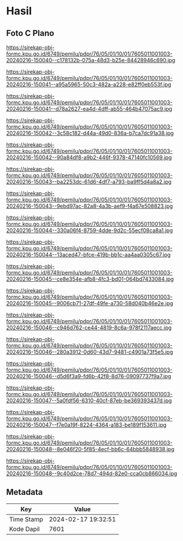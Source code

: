 # Hasil

## Foto C Plano

https://sirekap-obj-formc.kpu.go.id/6749/pemilu/pdpr/76/05/01/10/01/7605011001003-20240216-150040--c178132b-075a-48d3-b25e-84428946c690.jpg

https://sirekap-obj-formc.kpu.go.id/6749/pemilu/pdpr/76/05/01/10/01/7605011001003-20240216-150041--a95a5965-50c3-482a-a228-e82ff0eb553f.jpg

https://sirekap-obj-formc.kpu.go.id/6749/pemilu/pdpr/76/05/01/10/01/7605011001003-20240216-150041--d78a2627-ea4d-4dff-ab55-464b47075ac9.jpg

https://sirekap-obj-formc.kpu.go.id/6749/pemilu/pdpr/76/05/01/10/01/7605011001003-20240216-150042--3c58c182-d44a-49d0-836a-b7ca7dc91a38.jpg

https://sirekap-obj-formc.kpu.go.id/6749/pemilu/pdpr/76/05/01/10/01/7605011001003-20240216-150042--90a84df8-a9b2-446f-9378-47140fc10569.jpg

https://sirekap-obj-formc.kpu.go.id/6749/pemilu/pdpr/76/05/01/10/01/7605011001003-20240216-150043--ba2253dc-61d6-4df7-a793-ba9ff5d4a8a2.jpg

https://sirekap-obj-formc.kpu.go.id/6749/pemilu/pdpr/76/05/01/10/01/7605011001003-20240216-150043--9ebd97ac-82a8-4a3b-aef9-f4a67e508823.jpg

https://sirekap-obj-formc.kpu.go.id/6749/pemilu/pdpr/76/05/01/10/01/7605011001003-20240216-150044--330a06f4-8759-4dde-9d2c-55ecf08ca8a1.jpg

https://sirekap-obj-formc.kpu.go.id/6749/pemilu/pdpr/76/05/01/10/01/7605011001003-20240216-150044--13aced47-bfce-419b-bb1c-aa4aa0305c67.jpg

https://sirekap-obj-formc.kpu.go.id/6749/pemilu/pdpr/76/05/01/10/01/7605011001003-20240216-150045--ce8e354e-afb8-4fc3-bd01-064bd7433084.jpg

https://sirekap-obj-formc.kpu.go.id/6749/pemilu/pdpr/76/05/01/10/01/7605011001003-20240216-150045--9006cb71-27df-49fe-a730-58d040b46e2e.jpg

https://sirekap-obj-formc.kpu.go.id/6749/pemilu/pdpr/76/05/01/10/01/7605011001003-20240216-150046--c946d762-ce44-4819-8c6a-978f2117aecc.jpg

https://sirekap-obj-formc.kpu.go.id/6749/pemilu/pdpr/76/05/01/10/01/7605011001003-20240216-150046--280a3912-0d60-43d7-9481-c4901a73f5e5.jpg

https://sirekap-obj-formc.kpu.go.id/6749/pemilu/pdpr/76/05/01/10/01/7605011001003-20240216-150046--d5d6f3a9-fd6b-42f8-8d76-09097737f9a7.jpg

https://sirekap-obj-formc.kpu.go.id/6749/pemilu/pdpr/76/05/01/10/01/7605011001003-20240216-150047--5a0fdf56-6310-40cf-87eb-be369393437d.jpg

https://sirekap-obj-formc.kpu.go.id/6749/pemilu/pdpr/76/05/01/10/01/7605011001003-20240216-150047--f7e0a19f-8224-4364-a183-be189f153611.jpg

https://sirekap-obj-formc.kpu.go.id/6749/pemilu/pdpr/76/05/01/10/01/7605011001003-20240216-150048--8e046f20-5f85-4ecf-bb6c-64bbb5848938.jpg

https://sirekap-obj-formc.kpu.go.id/6749/pemilu/pdpr/76/05/01/10/01/7605011001003-20240216-150048--9c40d2ce-78d7-494d-82e0-cca0cb866034.jpg


## Metadata

| Key        | Value               |
| ---------- | ------------------- |
| Time Stamp | 2024-02-17 19:32:51 |
| Kode Dapil | 7601                |



